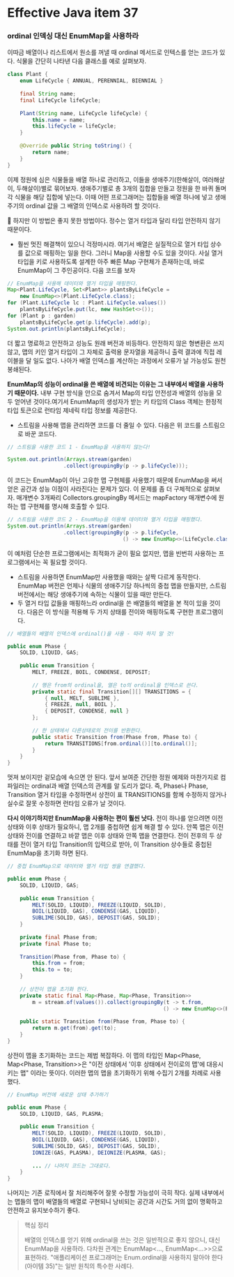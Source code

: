 # Effective Java item 37



### ordinal 인덱싱 대신 EnumMap을 사용하라



이따금 배열이나 리스트에서 원소를 꺼낼 때 ordinal 메서드로 인텍스를 얻는 코드가 있다. 식물을 간단히 나타낸 다음 클래스를 예로 살펴보자.



```java
class Plant {
    enum LifeCycle { ANNUAL, PERENNIAL, BIENNIAL }
    
    final String name;
    final LifeCycle lifeCycle;
    
    Plant(String name, LifeCycle lifeCycle) {
        this.name = name;
        this.lifeCycle = lifeCycle;
    }
    
    @Override public String toString() {
        return name;
    }
}
```

이제 정원에 심은 식물들을 배열 하나로 관리하고, 이들을 생애주기(한해살이, 여러해살이, 두해살이)별로 묶어보자. 생애주기별로 총 3개의 집합을 만들고 정원을 한 바퀴 돌며 각 식물을 해당 집합에 넣는다. 이때 어떤 프로그래머는 집합들을 배열 하나에 넣고 생애주기의 ordinal 값을 그 배열의 인덱스로 사용하려 할 것이다.

🥺 하지만 이 방법은 좋지 못한 방법이다. 정수는 열거 타입과 달리 타입 안전하지 않기 때문이다.



- 훨씬 멋진 해결책이 있으니 걱정마시라. 여기서 배열은 실질적으로 열거 타입 상수를 값으로 매핑하는 일을 한다. 그러니 Map을 사용할 수도 있을 것이다. 사실 열거 타입을 키로 사용하도록 설계한 아주 빠른 Map 구현체가 존재하는데, 바로 EnumMap이 그 주인공이다. 다음 코드를 보자

```java
// EnumMap을 사용해 데이터와 열거 타입을 매핑한다.
Map<Plant.LifeCycle, Set<Plant>> plantsByLifeCycle =
    new EnumMap<>(Plant.LifeCycle.class);
for (Plant.LifeCycle lc : Plant.LifeCycle.values())
    plantsByLifeCycle.put(lc, new HashSet<>());
for (Plant p : garden)
    plantsByLifeCycle.get(p.lifeCycle).add(p);
System.out.println(plantsByLifeCycle);
```

더 짧고 명료하고 안전하고 성능도 원래 버전과 비등하다. 안전하지 않은 형변환은 쓰지 않고, 맵의 키인 열거 타입이 그 자체로 출력용 문자열을 제공하니 출력 결과에 직접 레이블을 달 일도 없다. 나아가 배열 인덱스를 계산하는 과정에서 오류가 날 가능성도 원천봉쇄된다. 

**EnumMap의 성능이 ordinal을 쓴 배열에 비견되는 이유는 그 내부에서 배열을 사용하기 때문이다.** 내부 구현 방식을 안으로 숨겨서 Map의 타입 안전성과 배열의 성능을 모두 얻어낸 것이다.여기서 EnumMap의 생성자가 받는 키 타입의 Class 객체는 한정적 타입 토큰으로 런타임 제네릭 타입 정보를 제공한다.



- 스트림을 사용해 맵을 관리하면 코드를 더 줄일 수 있다. 다음은 위 코드를 스트림으로 바꾼 코드다.

```java
// 스트림을 사용한 코드 1 - EnumMap을 사용하지 않는다!

System.out.println(Arrays.stream(garden)
                  .collect(groupingBy(p -> p.lifeCycle)));
```

이 코드는 EnumMap이 아닌 고유한 맵 구현체를 사용했기 때문에 EnumMap을 써서 얻은 공간과 성능 이점이 사라진다는 문제가 있다. 이 문제를 좀 더 구체적으로 살펴보자. 매개변수 3개짜리 Collectors.groupingBy 메서드는 mapFactory 매개변수에 원하는 맵 구현체를 명시해 호출할 수 있다.

```java
// 스트림을 사용한 코드 2 - EnumMap을 이용해 데이터와 열거 타입을 매핑했다.
System.out.println(Arrays.stream(garden)
                  .collect(groupingBy(p -> p.lifeCycle,
                                     () -> new EnumMap<>(LifeCycle.class), toSet)));
```

이 예처럼 단순한 프로그램에서는 최적화가 굳이 필요 없지만, 맵을 빈번히 사용하는 프로그램에서는 꼭 필요할 것이다.



- 스트림을 사용하면 EnumMap만 사용했을 때와는 살짝 다르게 동작한다. EnumMap 버전은 언제나 식물의 생애주기당 하나씩의 중첩 맵을 만들지만, 스트림 버전에서는 해당 생애주기에 속하는 식물이 있을 때만 만든다.
- 두 열거 타입 값들을 매핑하느라 ordinal을 쓴 배열들의 배열을 본 적이 있을 것이다. 다음은 이 방식을 적용해 두 가지 상태를 전이와 매핑하도록 구현한 프로그램이다. 

```java
// 배열들의 배열의 인덱스에 ordinal()을 사용 - 따라 하지 말 것!

public enum Phase {
    SOLID, LIQUID, GAS;
    
    public enum Transition {
        MELT, FREEZE, BOIL, CONDENSE, DEPOSIT;
        
        // 행은 from의 ordinal을, 열은 to의 ordinal을 인덱스로 쓴다.
        private static final Transition[][] TRANSITIONS = {
            { null, MELT, SUBLIME },
            { FREEZE, null, BOIL },
            { DEPOSIT, CONDENSE, null }
        };
        
        // 한 상태에서 다른상태로의 전이를 반환한다.
        public static Transition from(Phase from, Phase to) {
            return TRANSITIONS[from.ordinal()][to.ordinal()];
        }
    }
}
```

멋져 보이지만 겉모습에 속으면 안 된다. 앞서 보여준 간단한 정원 예제와 마찬가지로 컴파일러는 ordinal과 배열 인덱스의 관계를 알 도리가 없다. 즉, Phase나 Phase, Transition 열거 타입을 수정하면서 상전이 표 TRANSITIONS를 함께 수정하지 않거나 실수로 잘못 수정하면 런타임 오류가 날 것이다.



**다시 이야기하지만 EnumMap을 사용하는 편이 훨씬 낫다.** 전이 하나를 얻으려면 이전 상태와 이후 상태가 필요하니, 맵 2개를 중첩하면 쉽게 해결 할 수 있다. 안쪽 맵은 이전 상태와 전이를 연결하고 바깥 맵은 이후 상태와 안쪽 맵을 연결한다. 전이 전후의 두 상태를 전이 열거 타입 Transition의 입력으로 받아, 이 Transition 상수들로 중첩된 EnumMap을 초기화 하면 된다.



```java
// 중첩 EnumMap으로 데이터와 열거 타입 쌍을 연결했다.

public enum Phase {
    SOLID, LIQUID, GAS;
    
    public enum Transition {
        MELT(SOLID, LIQUID), FREEZE(LIQUID, SOLID),
        BOIL(LIQUID, GAS), CONDENSE(GAS, LIQUID),
        SUBLIME(SOLID, GAS), DEPOSIT(GAS, SOLID);
    }
    
    private final Phase from;
    private final Phase to;
    
    Transition(Phase from, Phase to) {
        this.from = from;
        this.to = to;
    }
    
    // 상전이 맵을 초기화 한다.
    private static final Map<Phase, Map<Phase, Transition>>
        m = stream.of(values()).collect(groupingBy(t -> t.from,
                                                  () -> new EnumMap<>(Phase.class)));
    
    public static Transition from(Phase from, Phase to) {
        return m.get(from).get(to);
    }
}
```

상전이 맵을 초기화하는 코드는 제법 복잡하다. 이 맵의 타입인 Map<Phase, Map<Phase, Transition>>은 "이전 상태에서 '이후 상태에서 전이로의 맵'에 대응시키는 맵" 이라는 뜻이다. 이러한 맵의 맵을 초기화하기 위해 수집기 2개를 차례로 사용했다.





```java
// EnumMap 버전에 새로운 상태 추가하기

public enum Phase {
    SOLID, LIQUID, GAS, PLASMA;
    
    public enum Transition {
        MELT(SOLID, LIQUID), FREEZE(LIQUID, SOLID),
        BOIL(LIQUID, GAS), CONDENSE(GAS, LIQUID),
        SUBLIME(SOLID, GAS), DEPOSIT(GAS, SOLID),
        IONIZE(GAS, PLASMA), DEIONIZE(PLASMA, GAS);
        
        ... // 나머지 코드는 그대로다.
    }
}
```

나머지는 기존 로직에서 잘 처리해주어 잘못 수정할 가능성이 극히 작다. 실제 내부에서는 맵들의 맵이 배열들의 배열로 구현되니 낭비되는 공간과 시간도 거의 없이 명확하고 안전하고 유지보수하기 좋다.



> 핵심 정리
>
> 배열의 인덱스를 얻기 위해 ordinal을 쓰는 것은 일반적으로 좋지 않으니, 대신 EnumMap을 사용하라. 다차원 관계는 EnumMap<..., EnumMap<...>>으로 표현하라. "애플리케이션 프로그래머는 Enum.ordinal을 사용하지 말아야 한다(아이템 35)"는 일반 원칙의 특수한 사례다.



